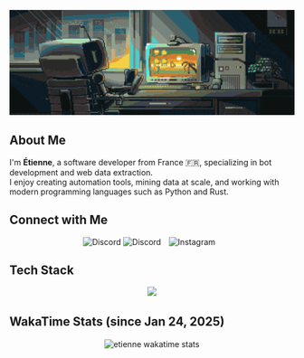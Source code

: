<!-- Banner -->
![Banner](https://github.com/etienne-hd/etienne-hd/blob/main/banner.gif)

<!-- Presentation -->
<h2 align="left">About Me</h2>
<p align="left">
  I'm <b>Étienne</b>, a software developer from France 🇫🇷, specializing in bot development and web data extraction. <br>
  I enjoy creating automation tools, mining data at scale, and working with modern programming languages such as Python and Rust.
</p>

<!-- Socials -->
<h2 align="left">Connect with Me</h2>
<p align="center">
  <a href="https://www.linkedin.com/in/%C3%A9tienne-hod%C3%A9-02a772364" target="_blank" style="text-decoration: none;">
    <img alt="Discord" width="48px" src="https://skillicons.dev/icons?i=linkedin" />
  </a>
  <a href="https://discord.com/users/1153975318990827552" target="_blank" style="text-decoration: none;">
    <img alt="Discord" width="48px" src="https://skillicons.dev/icons?i=discord" />
  </a>
  <a href="https://instagram.com/etienne.hd" target="_blank" style="margin: 0 10px; text-decoration: none;">
    <img alt="Instagram" width="48px" src="https://skillicons.dev/icons?i=instagram" />
  </a>
</p>

<!-- Skills -->
<h2 align="left">Tech Stack</h2>
<p align="center">
  <a href="https://skillicons.dev">
    <img src="https://skillicons.dev/icons?i=py,rust,c,cpp,html,css,javascript,flask,bash,git,docker,sqlite,mysql,selenium,cloudflare,vscode,vim,figma,arch,debian" />
  </a>
</p>

<!-- Stats -->
<h2 align="left">WakaTime Stats (since Jan 24, 2025)</h2>
<p align="center">
  <img align="center" src="https://github-readme-stats.vercel.app/api/wakatime?username=@etienne_hd&theme=dark&layout=compact&hide=AUTO_DETECTED&border_radius=25&hide_title=true" alt="etienne wakatime stats" />
</p>

